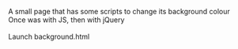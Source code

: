 A small page that has some scripts to change its background colour<br/>
Once was with JS, then with jQuery<br/><br/>
Launch background.html